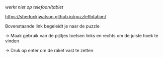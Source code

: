 _werkt niet op telefoon/tablet_

https://sherlockjwatson.github.io/puzzleRotation/

Bovenstaande link begeleidt je naar de puzzle

-> Maak gebruik van de pijltjes toetsen links en rechts om de juiste hoek te vinden 

-> Druk op enter om de raket vast te zetten
